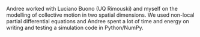 Andree worked with Luciano Buono (UQ Rimouski) and myself on the modelling of collective motion in two spatial dimensions. We used non-local partial differential equations and Andree spent a lot of time and energy on writing and testing a simulation code in Python/NumPy.